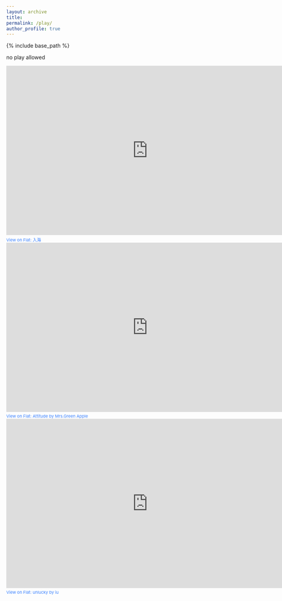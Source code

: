 ```yaml
---
layout: archive
title:
permalink: /play/
author_profile: true
---
```


{% include base_path %}

no play allowed

<iframe src="https://flat.io/embed/649af3ef86c84b8c86396a6d?_l=true&sharingKey=d183d7ba07ad030817bc1dae4489747cde169a0039d7615904cd0d34f3ac9c97ef3eb4132e6231eb4f8567fabc9452ed50a3002bf0610cc47a285eca991ce8f0" height="450" width="750" frameBorder="0" allowfullscreen allow="autoplay; midi"></iframe><div style="font-size: 11px; color: #3981FF;line-break: anywhere;word-break: normal;overflow: hidden;white-space: nowrap;text-overflow: ellipsis; font-family: Inter, Helvetica Neue, Helvetica, Arial, sans-serif,sans-serif;margin-top: 4px">View on <a href="https://flat.io" target="_blank" style="color: #3981FF; text-decoration: none;" title="Music notation software">Flat</a>: <a href="https://flat.io/score/649af3ef86c84b8c86396a6d?sharingKey=d183d7ba07ad030817bc1dae4489747cde169a0039d7615904cd0d34f3ac9c97ef3eb4132e6231eb4f8567fabc9452ed50a3002bf0610cc47a285eca991ce8f0" target="_blank" style="color: #3981FF; text-decoration: none;">入海</a></div>

<iframe src="https://flat.io/embed/64a8dc11ec73743893f57a3b?_l=true&sharingKey=94668e0c41811690f3acb0194b60d4e76d56e812945cb5dd6454fdd08624c8ab4ad72c6f4133f7d234e3077511a50beb284ff42c5ecdee6df4a1914c710a6579" height="450" width="750" frameBorder="0" allowfullscreen allow="autoplay; midi"></iframe><div style="font-size: 11px; color: #3981FF;line-break: anywhere;word-break: normal;overflow: hidden;white-space: nowrap;text-overflow: ellipsis; font-family: Inter, Helvetica Neue, Helvetica, Arial, sans-serif,sans-serif;margin-top: 4px">View on <a href="https://flat.io" target="_blank" style="color: #3981FF; text-decoration: none;" title="Music notation software">Flat</a>: <a href="https://flat.io/score/64a8dc11ec73743893f57a3b?sharingKey=94668e0c41811690f3acb0194b60d4e76d56e812945cb5dd6454fdd08624c8ab4ad72c6f4133f7d234e3077511a50beb284ff42c5ecdee6df4a1914c710a6579" target="_blank" style="color: #3981FF; text-decoration: none;">Attitude by Mrs.Green Apple</a></div>

<iframe src="https://flat.io/embed/64aa7cc627b7728cb20c47d3?_l=true&sharingKey=ab74e859b755d6a990e862d84646d9ebe4ed69f898e4c55e420c5d9d1797cd324337fc9960440eeb07bc4c9b28d556556cf9c043ee30ab2cff19a1f03d48d4c2" height="450" width="750" frameBorder="0" allowfullscreen allow="autoplay; midi"></iframe><div style="font-size: 11px; color: #3981FF;line-break: anywhere;word-break: normal;overflow: hidden;white-space: nowrap;text-overflow: ellipsis; font-family: Inter, Helvetica Neue, Helvetica, Arial, sans-serif,sans-serif;margin-top: 4px">View on <a href="https://flat.io" target="_blank" style="color: #3981FF; text-decoration: none;" title="Music notation software">Flat</a>: <a href="https://flat.io/score/64aa7cc627b7728cb20c47d3?sharingKey=ab74e859b755d6a990e862d84646d9ebe4ed69f898e4c55e420c5d9d1797cd324337fc9960440eeb07bc4c9b28d556556cf9c043ee30ab2cff19a1f03d48d4c2" target="_blank" style="color: #3981FF; text-decoration: none;">unlucky by iu</a></div>
